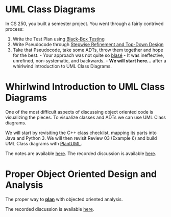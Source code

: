 # UML Class Diagrams

In CS 250, you built a semester project. You went through a fairly contrived process:

  1. Write the Test Plan using [Black-Box Testing](https://www.cs.odu.edu/~zeil/cs333/latest/Public/bbtesting)
  2. Write Pseudocode through [Stepwise Refinement and Top-Down Design](https://www.cs.odu.edu/~zeil/cs333/latest/Public/stepwise/)
  3. Take that Pseudocode, take some ADTs, throw them together and hope for the best.
    - Your approach was not quite so [blasé](https://www.merriam-webster.com/dictionary/blas%C3%A9)
    - It was ineffective, unrefined, non-systematic, and backwards.
    - **We will start here...** after a whirlwind introduction to UML Class Diagrams.


# Whirlwind Introduction to UML Class Diagrams

One of the most difficult aspects of discussing object oriented code is
visualizing the pieces. To visualize classes and ADTs we can use UML Class
diagrams.

We will start by revisiting the C++ class checklist, mapping its parts into Java
and Python 3. We will then revisit Review 03 (Example 6) and build UML Class
diagrams with [PlantUML](http://plantuml.com/class-diagram).

The notes are available [here](https://www.cs.odu.edu/~tkennedy/cs330/latest/Public/classChecklistsAndPlantUML/).
The recorded discussion is available [here](https://youtu.be/GybR1wL_zzQ).


# Proper Object Oriented Design and Analysis

The proper way to [**plan**](https://www.cs.odu.edu/~tkennedy/cs330/latest/Public/designDiscussion)
with objected oriented analysis.

The recorded discussion is available [here](https://youtu.be/sO86E30pxh0).


